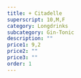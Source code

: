 ```yaml
---
title: + Citadelle
superscript: 10,M,F
category: Longdrinks
subcategory: Gin-Tonic
description: ""
price1: 9,2
price2: ""
price3: ""
order: 1
---
```


